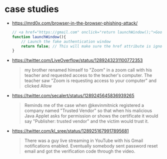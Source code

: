 # case studies

- https://mrd0x.com/browser-in-the-browser-phishing-attack/
    ```javascript
    // <a href="https://gmail.com" onclick="return launchWindow();">Google</a>
    function launchWindow(){
        // Launch the fake authentication window
        return false; // This will make sure the href attribute is ignored
    }
    ```
- https://twitter.com/LiveOverflow/status/1289243231100772353
    > my brother renamed himself to "Zoom" in a zoom call with his teacher and requested access to the teacher's computer. The teacher saw "Zoom is requesting access to your computer" and clicked Allow
- https://twitter.com/secalert/status/1289245645836939265
    > Reminds me of the case when @kevinmitnick registered a company named "Trusted Vendor" so that when his malicious Java Applet asks for permission or shows the certificate it would say "Publisher: trusted vendor" and the victim would trust it.
- https://twitter.com/kl_sree/status/1289251679917895681
    > There was a guy live streaming in YouTube with his Gmail notifications enabled. Eventually somebody sent password reset email and got the verification code through the video.
